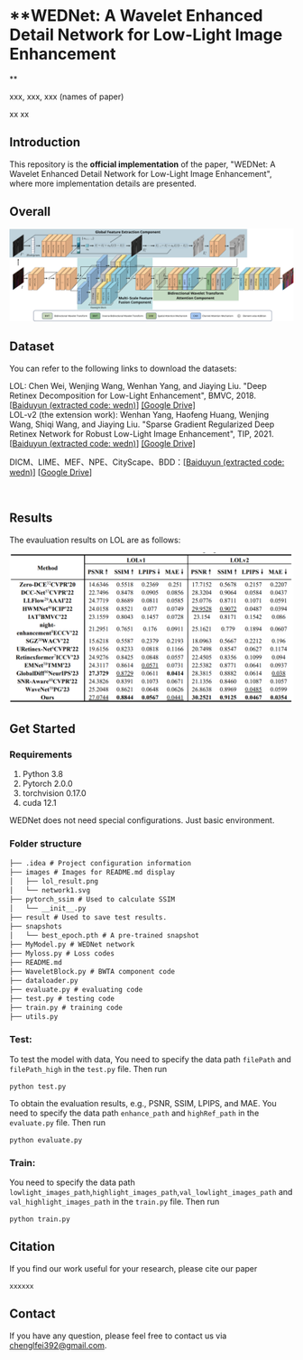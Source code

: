 # **WEDNet: A Wavelet Enhanced Detail Network for Low-Light Image Enhancement
**

xxx, xxx, xxx (names of paper)

xx xx

## Introduction

This repository is the **official implementation** of the paper, "WEDNet: A Wavelet Enhanced Detail Network for Low-Light Image Enhancement", where more implementation details are presented.

## Overall

![network1](images/network1.svg)

## Dataset

You can refer to the following links to download the datasets:

LOL: Chen Wei, Wenjing Wang, Wenhan Yang, and Jiaying Liu. "Deep Retinex Decomposition for Low-Light Enhancement", BMVC, 2018. [[Baiduyun (extracted code: wedn)](https://pan.baidu.com/s/1whZBAKc1NVODqZ2bSEyYXA)] [[Google Drive]](https://drive.google.com/file/d/1gh7-7nPonG7f4bBWLkPNAHTQHNV-HNZ4/view?usp=sharing) <br>
LOL-v2 (the extension work): Wenhan Yang, Haofeng Huang, Wenjing Wang, Shiqi Wang, and Jiaying Liu. "Sparse Gradient Regularized Deep Retinex Network for Robust Low-Light Image Enhancement", TIP, 2021. [[Baiduyun (extracted code: wedn)](https://pan.baidu.com/s/1pn3UffJ_bOlCpNXzehq46g)] [[Google Drive]](https://drive.google.com/file/d/1fu1l6irFcSJ5XrUk-JmECQzBf_k2ScYb/view?usp=sharing) <br>

DICM、LIME、MEF、NPE、CityScape、BDD：[[Baiduyun (extracted code: wedn)](https://pan.baidu.com/s/14QO4jmsAKoEPPGiztuK0OQ)] [[Google Drive](https://drive.google.com/file/d/1P9JJaAsKp61zkcs7vE7iMCTK4J9KIQle/view?usp=sharing)]

 <br>

## Results

The evauluation results on LOL are as follows:

![lol_result](images/lol_result.png)

## Get Started

### Requirements

1. Python 3.8
2. Pytorch 2.0.0
3. torchvision 0.17.0
4. cuda 12.1

WEDNet does not need special configurations. Just basic environment.

### Folder structure

```
├── .idea # Project configuration information
├── images # Images for README.md display
│   ├── lol_result.png
│   └── network1.svg
├── pytorch_ssim # Used to calculate SSIM
│   └── __init__.py
├── result # Used to save test results. 
├── snapshots 
│   └── best_epoch.pth # A pre-trained snapshot
├── MyModel.py # WEDNet network
├── Myloss.py # Loss codes
├── README.md
├── WaveletBlock.py # BWTA component code
├── dataloader.py
├── evaluate.py # evaluating code
├── test.py # testing code
├── train.py # training code
├── utils.py
```

### Test:

To test the model with data, You need to specify the data path `filePath` and `filePath_high` in the `test.py` file. Then run

```
python test.py
```

To obtain the evaluation results, e.g., PSNR, SSIM, LPIPS, and MAE. You need to specify the data path `enhance_path` and `highRef_path` in the `evaluate.py` file. Then run

```
python evaluate.py
```

### Train:

You need to specify the data path `lowlight_images_path`,`highlight_images_path`,`val_lowlight_images_path` and `val_highlight_images_path` in the `train.py` file. Then run

```
python train.py
```

## Citation

If you find our work useful for your research, please cite our paper

```
xxxxxx
```

## Contact

If you have any question, please feel free to contact us via chenglfei392@gmail.com.

